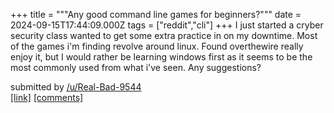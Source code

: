 +++
title = """Any good command line games for beginners?"""
date = 2024-09-15T17:44:09.000Z
tags = ["reddit","cli"]
+++
I just started a cryber security class wanted to get some extra practice in on my downtime. Most of the games i'm finding revolve around linux. Found overthewire really enjoy it, but I would rather be learning windows first as it seems to be the most commonly used from what i've seen. Any suggestions?

submitted by [/u/Real-Bad-9544](https://www.reddit.com/user/Real-Bad-9544)  
[\[link\]](https://www.reddit.com/r/commandline/comments/1fhieqo/any_good_command_line_games_for_beginners/) [\[comments\]](https://www.reddit.com/r/commandline/comments/1fhieqo/any_good_command_line_games_for_beginners/)
